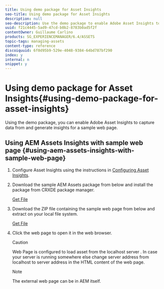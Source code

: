 ```yaml
---
title: Using demo package for Asset Insights
seo-title: Using demo package for Asset Insights
description: null
seo-description: Use the demo package to enable Adobe Asset Insights to capture data from and generate insights for a web page.
uuid: f21c4445-5ad9-47cd-b0b2-8783b0ad5f2f
contentOwner: Guillaume Carlino
products: SG_EXPERIENCEMANAGER/6.4/ASSETS
topic-tags: managing-assets
content-type: reference
discoiquuid: 6f0d95b9-529e-4048-9384-64bd787bf290
index: y
internal: n
snippet: y
---
```


# Using demo package for Asset Insights{#using-demo-package-for-asset-insights}

Using the demo package, you can enable Adobe Asset Insights to capture data from and generate insights for a sample web page.

## Using AEM Assets Insights with sample web page  {#using-aem-assets-insights-with-sample-web-page}

1. Configure Asset Insights using the instructions in [Configuring Asset Insights](../../assets/using/touch-ui-configuring-asset-insights.md).
1. Download the sample AEM Assets package from below and install the package from CRXDE package manager.

   [Get File](assets/insightsdemo.zip)

1. Download the ZIP file containing the sample web page from below and extract on your local file system.

   [Get File](assets/demosite.zip)

1. Click the web page to open it in the web browser.

   >[!CAUTION]
   >
   >Web Page is configured to load asset from the localhost server . In case your server is running somewhere else change server address from localhost to server address in the HTML content of the web page.

   >[!NOTE]
   >
   >The external web page can be in AEM itself.

